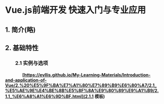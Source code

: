 # Vue.js前端开发 快速入门与专业应用

## 1. 简介(略)

## 2. 基础特性
### &emsp;&emsp;2.1 实例与选项
#### &emsp;&emsp;&emsp;&emsp;[https://evllis.github.io/My-Learning-Materials/Introduction-and-application-of-Vue/2.%20%E5%9F%BA%E7%A1%80%E7%89%B9%E6%80%A7/2.1_%E5%AE%9E%E4%BE%8B%E5%8F%8A%E9%80%89%E9%A1%B9/2.1.1_%E6%A8%A1%E6%9D%BF.html](2.1.1 模板)